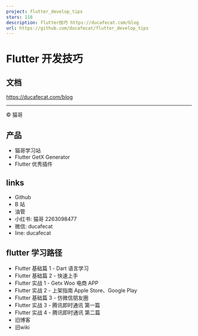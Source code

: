 ```yaml
---
project: flutter_develop_tips
stars: 118
description: flutter技巧 https://ducafecat.com/blog
url: https://github.com/ducafecat/flutter_develop_tips
---
```


Flutter 开发技巧
============

文档
--

https://ducafecat.com/blog

* * *

© 猫哥

产品
--

-   猫哥学习站
-   Flutter GetX Generator
-   Flutter 优秀插件

links
-----

-   Github
-   B 站
-   油管
-   小红书: 猫哥 2263098477
-   微信: ducafecat
-   line: ducafecat

flutter 学习路径
------------

-   Flutter 基础篇 1 - Dart 语言学习
-   Flutter 基础篇 2 - 快速上手
-   Flutter 实战 1 - Getx Woo 电商 APP
-   Flutter 实战 2 - 上架指南 Apple Store、Google Play
-   Flutter 基础篇 3 - 仿微信朋友圈
-   Flutter 实战 3 - 腾讯即时通讯 第一篇
-   Flutter 实战 4 - 腾讯即时通讯 第二篇
-   旧博客
-   旧wiki
